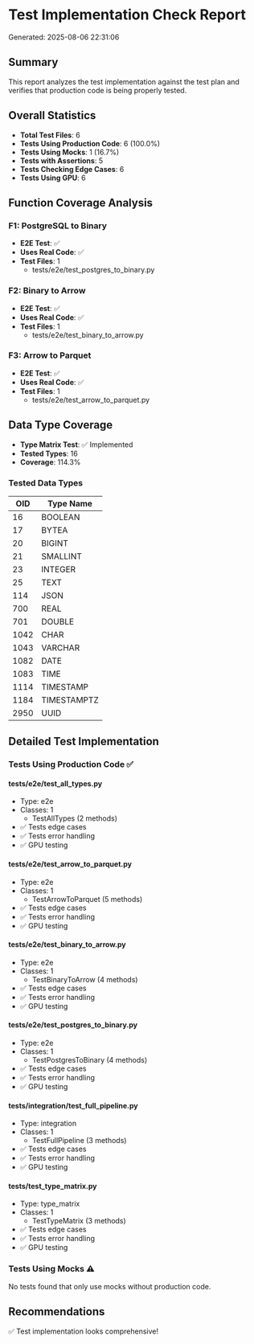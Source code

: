 # Test Implementation Check Report
Generated: 2025-08-06 22:31:06

## Summary

This report analyzes the test implementation against the test plan and verifies that production code is being properly tested.

## Overall Statistics

- **Total Test Files**: 6
- **Tests Using Production Code**: 6 (100.0%)
- **Tests Using Mocks**: 1 (16.7%)
- **Tests with Assertions**: 5
- **Tests Checking Edge Cases**: 6
- **Tests Using GPU**: 6

## Function Coverage Analysis

### F1: PostgreSQL to Binary

- **E2E Test**: ✅
- **Uses Real Code**: ✅
- **Test Files**: 1
  - tests/e2e/test_postgres_to_binary.py

### F2: Binary to Arrow

- **E2E Test**: ✅
- **Uses Real Code**: ✅
- **Test Files**: 1
  - tests/e2e/test_binary_to_arrow.py

### F3: Arrow to Parquet

- **E2E Test**: ✅
- **Uses Real Code**: ✅
- **Test Files**: 1
  - tests/e2e/test_arrow_to_parquet.py

## Data Type Coverage

- **Type Matrix Test**: ✅ Implemented
- **Tested Types**: 16
- **Coverage**: 114.3%

### Tested Data Types

| OID | Type Name |
|-----|----------|
| 16 | BOOLEAN |
| 17 | BYTEA |
| 20 | BIGINT |
| 21 | SMALLINT |
| 23 | INTEGER |
| 25 | TEXT |
| 114 | JSON |
| 700 | REAL |
| 701 | DOUBLE |
| 1042 | CHAR |
| 1043 | VARCHAR |
| 1082 | DATE |
| 1083 | TIME |
| 1114 | TIMESTAMP |
| 1184 | TIMESTAMPTZ |
| 2950 | UUID |

## Detailed Test Implementation

### Tests Using Production Code ✅

#### tests/e2e/test_all_types.py
- Type: e2e
- Classes: 1
  - TestAllTypes (2 methods)
- ✅ Tests edge cases
- ✅ Tests error handling
- ✅ GPU testing

#### tests/e2e/test_arrow_to_parquet.py
- Type: e2e
- Classes: 1
  - TestArrowToParquet (5 methods)
- ✅ Tests edge cases
- ✅ Tests error handling
- ✅ GPU testing

#### tests/e2e/test_binary_to_arrow.py
- Type: e2e
- Classes: 1
  - TestBinaryToArrow (4 methods)
- ✅ Tests edge cases
- ✅ Tests error handling
- ✅ GPU testing

#### tests/e2e/test_postgres_to_binary.py
- Type: e2e
- Classes: 1
  - TestPostgresToBinary (4 methods)
- ✅ Tests edge cases
- ✅ Tests error handling
- ✅ GPU testing

#### tests/integration/test_full_pipeline.py
- Type: integration
- Classes: 1
  - TestFullPipeline (3 methods)
- ✅ Tests edge cases
- ✅ Tests error handling
- ✅ GPU testing

#### tests/test_type_matrix.py
- Type: type_matrix
- Classes: 1
  - TestTypeMatrix (3 methods)
- ✅ Tests edge cases
- ✅ Tests error handling
- ✅ GPU testing

### Tests Using Mocks ⚠️

No tests found that only use mocks without production code.

## Recommendations

✅ Test implementation looks comprehensive!
